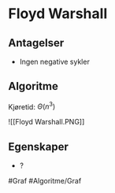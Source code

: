 # Floyd Warshall

## Antagelser
-	Ingen negative sykler

## Algoritme
Kjøretid: $\Theta(n^3)$

![[Floyd Warshall.PNG]]

## Egenskaper
-	?


#Graf 
#Algoritme/Graf